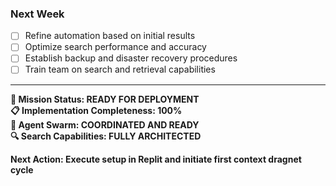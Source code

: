 ### Next Week

- [ ] Refine automation based on initial results
- [ ] Optimize search performance and accuracy
- [ ] Establish backup and disaster recovery procedures  
- [ ] Train team on search and retrieval capabilities

---

**🎯 Mission Status: READY FOR DEPLOYMENT**  
**📋 Implementation Completeness: 100%**  
**🤖 Agent Swarm: COORDINATED AND READY**  
**🔍 Search Capabilities: FULLY ARCHITECTED**  

**Next Action: Execute setup in Replit and initiate first context dragnet cycle**

<!-- Last verified: 2025-10-02 -->

<!-- Optimized: 2025-10-02 -->

<!-- Last updated: 2025-10-02 -->

<!-- Last optimized: 2025-10-02 -->

